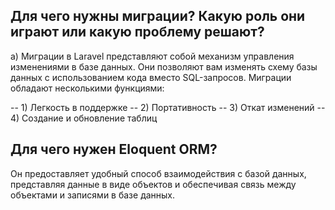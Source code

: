 
## Для чего нужны миграции? Какую роль они играют или какую проблему решают?

а) Миграции в Laravel представляют собой механизм управления изменениями в базе данных. Они позволяют вам изменять схему базы данных с использованием кода вместо SQL-запросов. Миграции обладают несколькими функциями:

-- 1) Легкость в поддержке
-- 2) Портативность
-- 3) Откат изменений
-- 4) Создание и обновление таблиц


## Для чего нужен Eloquent ORM?

Он предоставляет удобный способ взаимодействия с базой данных, представляя данные в виде объектов и обеспечивая связь между объектами и записями в базе данных.
